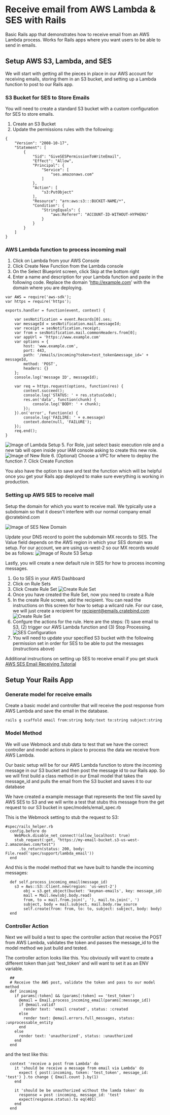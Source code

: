 # Receive email from AWS Lambda & SES with Rails

Basic Rails app that demonstrates how to receive email from an AWS Lambda process.  Works for Rails apps where you want users to be able to send in emails.

## Setup AWS S3, Lambda, and SES
We will start with getting all the pieces in place in our AWS account for receiving emails, storing them in an S3 bucket, and setting up a Lambda function to post to our Rails app.

### S3 Bucket for SES to Store Emails
You will need to create a standard S3 bucket with a custom configuration for SES to store emails.

1. Create an S3 Bucket
2. Update the permissions rules with the following:
```
{
    "Version": "2008-10-17",
    "Statement": [
        {
            "Sid": "GiveSESPermissionToWriteEmail",
            "Effect": "Allow",
            "Principal": {
                "Service": [
                    "ses.amazonaws.com"
                ]
            },
            "Action": [
                "s3:PutObject"
            ],
            "Resource": "arn:aws:s3:::BUCKET-NAME/*",
            "Condition": {
                "StringEquals": {
                    "aws:Referer": "ACCOUNT-ID-WITHOUT-HYPHENS"
                }
            }
        }
    ]
}
```

### AWS Lambda function to process incoming mail

1. Click on Lambda from your AWS Console
2. Click Create New Function from the Lambda console
3. On the Select Blueprint screen, click Skip at the bottom right
4. Enter a name and description for your Lambda function and paste in the following code.  Replace the domain 'http://example.com' with the domain where you are deploying.
```
var AWS = require('aws-sdk');
var https = require('https');

exports.handler = function(event, context) {

    var sesNotification = event.Records[0].ses;
    var messageId = sesNotification.mail.messageId;
    var receipt = sesNotification.receipt;
    var from = sesNotification.mail.commonHeaders.from[0];
    var appUrl = 'https://www.example.com'
    var options = {
        host: 'www.example.com',
        port: 443,
        path: '/emails/incoming?token=test_token&message_id=' + messageId,
        method: 'POST',
        headers: {}
    };
    console.log('message ID', messageId);

    var req = https.request(options, function(res) {
        context.succeed();
        console.log('STATUS: ' + res.statusCode);
        res.on('data', function(chunk) {
            console.log('BODY: ' + chunk);
        });
    }).on('error', function(e) {
        console.log('FAILIRE: ' + e.message)
        context.done(null, 'FAILURE');
    });
    req.end();
}
```

![Image of Lambda Setup](tutorial/lambda_setup.png)
5. For Role, just select basic execution role and a new tab will open inside your IAM console asking to create this new role.
![Image of New Role](tutorial/new_role.png)
6. (Optional) Choose a VPC for where to deploy the function
7. Click Create Function

You also have the option to save and test the function which will be helpful once you get your Rails app deployed to make sure everything is working in production.


### Setting up AWS SES to receive mail

Setup the domain for which you want to receive mail.  We typically use a subdomain so that it doesn't interfere with our normal company email @cratebind.com

![Image of SES New Domain](tutorial/setup_ses_domain_cb.png)
   

Update your DNS record to point the subdomain MX records to SES.  The Value field depends on the AWS region in which your SES domain was setup.  For our account, we are using us-west-2 so our MX records would be as follows:
![Image of Route 53 Setup](tutorial/route53_setup.png)

Lastly, you will create a new default rule in SES for how to process incoming messages.

1. Go to SES in your AWS Dashboard
2. Click on Rule Sets
3. Click Create Rule Set
![Create Rule Set](tutorial/create_rule_set.png)
4. Once you have created the Rule Set, now you need to create a Rule
5. In the create Rule screen, add the recipient.  You can read the instructions on this screen for how to setup a wilcard rule.  For our case, we will just create a recipient for recipient@emails.cratebind.com
![Create Rule Set](tutorial/create_recipient.png)
6. Confgure the actions for the rule.  Here are the steps: (1) save email to S3, (2) trigger our AWS Lambda function and (3) Stop Processing.
![SES Configuration](tutorial/ses_config.png)
7. You will need to update your specified S3 bucket with the following permission set in order for SES to be able to put the messages (instructions above)

Additional instructions on setting up SES to receive email if you get stuck [AWS SES Email Receiving Tutorial](http://docs.aws.amazon.com/ses/latest/DeveloperGuide/receiving-email-setting-up.html)

## Setup Your Rails App

### Generate model for receive emails
Create a basic model and controller that will receive the post response from AWS Lambda and save the email in the database.

```
rails g scaffold email from:string body:text to:string subject:string
```

### Model Method
We will use Webmock and stub data to test that we have the correct controller and model actions in place to process the data we receive from AWS Lambda.

Our basic setup will be for our AWS Lambda function to store the incoming message in our S3 bucket and then post the message id to our Rails app.  So we will first build a class method in our Email model that takes the message_id and pulls the email from the S3 bucket and saves it to our database

We have created a example message that represents the text file saved by AWS SES to S3 and we will write a test that stubs this message from the get request to our S3 bucket in spec/models/email_spec.rb

This is the Webmock setting to stub the request to S3:

```
#spec/rails_helper.rb
  config.before do
    WebMock.disable_net_connect!(allow_localhost: true)
    stub_request(:get, "https://my-email-bucket.s3-us-west-2.amazonaws.com/test")
      .to_return(status: 200, body: File.read('spec/support/lambda_email'))
  end
```

And this is the model method that we have built to handle the incoming messages:

```
  def self.process_incoming_email(message_id)
	s3 = Aws::S3::Client.new(region: 'us-west-2')
		obj = s3.get_object(bucket: 'keyman-emails', key: message_id)
		mail = Mail.new(obj.body.read)
		from, to = mail.from.join(', '), mail.to.join(', ')
		subject, body = mail.subject, mail.body.raw_source
		self.create(from: from, to: to, subject: subject, body: body)
  end 

```

### Controller Action
Next we will build a test to spec the controller action that receive the POST from AWS Lambda, validates the token and passes the message_id to the model method we just build and tested.

The controller action looks like this.  You obviously will want to create a different token than just 'test_token' and will want to set it as an ENV variable.

```
  ##
  # Receive the AWS post, validate the token and pass to our model method
  def incoming
    if params[:token] && (params[:token] == 'test_token')
      @email = Email.process_incoming_email(params[:message_id])
      if @email.valid?
        render text: 'email created', status: :created 
      else
        render text: @email.errors.full_messages, status: :unprocessable_entity
      end
    else
      render text: 'unauthorized', status: :unauthorized
    end    
  end
```

and the test like this:

```
  context 'receive a post from Lambda' do
    it 'should be receive a message from email via Lambda' do
      expect { post(:incoming, token: 'test_token', message_id: 'test') }.to change { Email.count }.by(1)
    end
    
    it 'should be be unauthorized without the lamda token' do
      response = post :incoming, message_id: 'test'
      expect(response.status).to eq(401)
    end
  end

```
